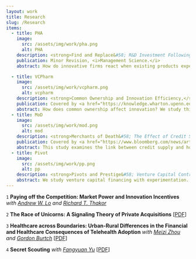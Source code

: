 ```yaml
---
layout: work
title: Research
slug: /Research
items:
  - title: PHA
    image:
      src: /assets/img/work/pha.png
      alt: PHA
    description: <strong>Find and Replace&#58; R&D Investment Following the Erosion of Existing Products,</strong> <i>with <a href="https://carlsonschool.umn.edu/faculty/richard-thakor" target="_blank">Richard T. Thakor</a> and <a href="https://www.hbs.edu/faculty/Pages/profile.aspx?facId=951435" target="_blank">Joshua L. Krieger</a></i> [<a href="https://www.dropbox.com/s/qthk3a8ul87a887/WP_Find_Replace.pdf?dl=0" target="_blank">PDF</a>]
    publication: Minor Revision, <i>Management Science.</i>
    abstract: How do innovative firms react when existing products experience negative shocks? We explore this question with detailed project-level data from drug development firms. Using FDA Public Health Advisories as idiosyncratic negative shocks to approved drugs, we examine how drug makers react through investment decisions. Following these shocks, affected firms increase R&D expenditures, driven by a higher likelihood of acquiring external innovations, rather than developing novel projects internally. Such acquisition activities are concentrated in firms with weak research pipelines. We also find that competing developers move resources away from the affected therapeutic areas. Our results show how investments in specialized commercialization capital create path dependencies and alter the direction of R&D investments.

  - title: VCPharm
    image:
      src: /assets/img/work/vcpharm.png
      alt: vcpharm
    description: <strong>Common Ownership and Innovation Efficiency,</strong> <i>with <a href="https://fnce.wharton.upenn.edu/profile/tongl/#awards" target="_blank">Tong Liu</a> and <a href="http://finance-faculty.wharton.upenn.edu/luket/" target="_blank">Lucian A. Taylor</a></i> [<a href="https://papers.ssrn.com/sol3/papers.cfm?abstract_id=3479439" target="_blank">PDF</a>]  [<a href="https://www.dropbox.com/s/jemf5sje5v8rn7v/OnlineAppendix_Li_Liu_Taylor.pdf?dl=0" target="_blank">Online Appendix</a>]
    publication: Covered by <a href="https://knowledge.wharton.upenn.edu/article/luke-taylor-common-ownership-research/" target="_blank">Knowledge@Wharton</a>
    abstract: How does common ownership affect innovation? We study this question using project-level data on pharmaceutical startups and their venture capital (VC) investors. We find that common VC ownership reduces duplication of R&D in patent races. Specifically, common ownership leads VCs to shut down lagging drug projects, withhold funding from lagging startups, and redirect those startups' innovation. These results support theories dating back to Loury (1979)&#58; By coordinating R&D efforts across firms in a patent race, a common owner can reduce excess R&D. Consistent with common ownership improving innovation efficiency, common ownership rates are positively correlated with the ratio of R&D output to funding.
  - title: MoD
    image:
      src: /assets/img/work/mod.png
      alt: mod
    description: <strong>Merchants of Death&#58; The Effect of Credit Supply Shocks on Hospital Outcomes,</strong> <i> with <a href = "https://sites.google.com/site/cyrusaghamolla/home" target="_blank">Cyrus Aghamolla</a>, <a href = "https://carlsonschool.umn.edu/faculty/pinar-karaca-mandic" target="_blank">Pinar Karaca-Mandic</a>, and <a href = "https://carlsonschool.umn.edu/faculty/richard-thakor" target="_blank">Richard T. Thakor</a></i>, National Bureau of Economic Research No.w28709, [<a href="https://www.nber.org/papers/w28709" target="_blank">PDF</a>]
    publication: Covered by <a href="https://www.bloomberg.com/news/articles/2021-05-18/stress-tests-for-hospital-lenders-mean-more-pain-for-patients" target="_blank">Bloomberg</a>
    abstract: This study examines the link between credit supply and hospital health outcomes. Using detailed data on hospitals and the banks that they borrow from, we use bank stress tests as exogenous shocks to credit access for hospitals that have lending relationships with tested banks. We find that affected hospitals shift their operations to enhance their profit margins in response to a negative credit shock, but reduce the quality of their care to patients across a variety of measures. In particular, affected hospitals exhibit significantly lower attentiveness in providing timely and effective treatment and procedures, and are rated substantially lower in patient satisfaction.  This decline in care quality is reflected in health outcomes&#58; affected hospitals experience a significant increase in risk-adjusted, unplanned 30-day readmission rates of recently discharged patients and in risk-adjusted 30-day patient mortality rates. Overall, the results indicate that access to credit can affect the quality of healthcare hospitals deliver, pointing to important spillover effects of credit market frictions on health outcomes. 
  - title: Pivot
    image:
      src: /assets/img/work/pp.png
      alt: pp
    description: <strong>Pivots and Prestige&#58; Venture Capital Contracts with Experimentation,</strong> <i>with <a href="https://carlsonschool.umn.edu/faculty/martin-szydlowski" target="_blank" style="color:#B39BAC">Martin Szydlowski</a></i> [<a href="https://papers.ssrn.com/sol3/papers.cfm?abstract_id=3481301" target="_blank">PDF</a>]
    abstract: We study venture capital financing with experimentation. An entrepreneur contracts with an investor and has private information about a project, which requires costly experimentation by both parties to succeed. In equilibrium, investors learn about the project from the arrival of exogenous information and from the entrepreneur's contract offers. The optimal contract features vesting and dilution, consistent with empirical evidence. Pivots and prestige projects emerge as signaling devices. Technological progress, which lowers the cost of experimentation or which increases the rate of learning, makes entrepreneurs pivot more aggressively in equilibrium. 
---
```


`1`  ​**Paying off the Competition: Market Power and Innovation Incentives** <i>with <a href="https://alo.mit.edu/" target="_blank">Andrew W. Lo</a> and <a href="https://carlsonschool.umn.edu/faculty/richard-thakor" target="_blank">Richard T. Thakor</a></i>

`2` **The Race of Unicorns: A Signaling Theory of Private Acquisitions** [<a href="https://www.dropbox.com/s/emq4kp5x5weohiv/JMP_Unicorns.pdf?dl=0" target="_blank">PDF</a>]

`3` **Healthcare across Boundaries: Urban-Rural Differences in the Financial and Healthcare Consequences of Telehealth Adoption** <i>with <a href="https://carlsonschool.umn.edu/faculty/meizi-zhou" target="_blank">Meizi Zhou</a> and <a href="https://scholar.google.com/citations?user=rc64wHQAAAAJ&hl=en" target="_blank">Gordon Burtch</a></i> [<a href="https://papers.ssrn.com/sol3/papers.cfm?abstract_id=3807577" target="_blank">PDF</a>]

`4`  ​**Secret Scouting** <i>with <a href="https://carlsonschool.umn.edu/faculty/fangyuan-yu" target="_blank">Fangyuan Yu</a></i> [<a href="https://papers.ssrn.com/sol3/papers.cfm?abstract_id=3449798" target="_blank">PDF</a>]
<br />
<br />
